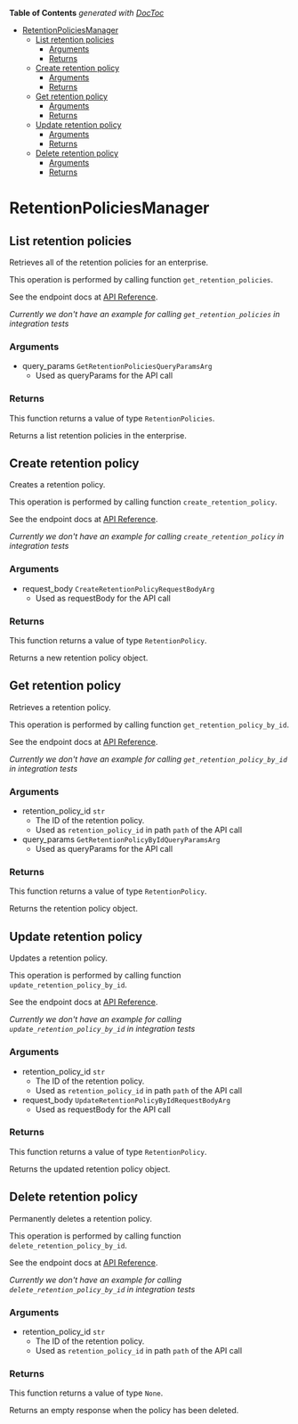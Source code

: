 <!-- START doctoc generated TOC please keep comment here to allow auto update -->
<!-- DON'T EDIT THIS SECTION, INSTEAD RE-RUN doctoc TO UPDATE -->
**Table of Contents**  *generated with [DocToc](https://github.com/thlorenz/doctoc)*

- [RetentionPoliciesManager](#retentionpoliciesmanager)
  - [List retention policies](#list-retention-policies)
    - [Arguments](#arguments)
    - [Returns](#returns)
  - [Create retention policy](#create-retention-policy)
    - [Arguments](#arguments-1)
    - [Returns](#returns-1)
  - [Get retention policy](#get-retention-policy)
    - [Arguments](#arguments-2)
    - [Returns](#returns-2)
  - [Update retention policy](#update-retention-policy)
    - [Arguments](#arguments-3)
    - [Returns](#returns-3)
  - [Delete retention policy](#delete-retention-policy)
    - [Arguments](#arguments-4)
    - [Returns](#returns-4)

<!-- END doctoc generated TOC please keep comment here to allow auto update -->

# RetentionPoliciesManager

## List retention policies

Retrieves all of the retention policies for an enterprise.

This operation is performed by calling function `get_retention_policies`.

See the endpoint docs at
[API Reference](https://developer.box.com/reference/get-retention-policies/).

*Currently we don't have an example for calling `get_retention_policies` in integration tests*

### Arguments

- query_params `GetRetentionPoliciesQueryParamsArg`
  - Used as queryParams for the API call


### Returns

This function returns a value of type `RetentionPolicies`.

Returns a list retention policies in the enterprise.


## Create retention policy

Creates a retention policy.

This operation is performed by calling function `create_retention_policy`.

See the endpoint docs at
[API Reference](https://developer.box.com/reference/post-retention-policies/).

*Currently we don't have an example for calling `create_retention_policy` in integration tests*

### Arguments

- request_body `CreateRetentionPolicyRequestBodyArg`
  - Used as requestBody for the API call


### Returns

This function returns a value of type `RetentionPolicy`.

Returns a new retention policy object.


## Get retention policy

Retrieves a retention policy.

This operation is performed by calling function `get_retention_policy_by_id`.

See the endpoint docs at
[API Reference](https://developer.box.com/reference/get-retention-policies-id/).

*Currently we don't have an example for calling `get_retention_policy_by_id` in integration tests*

### Arguments

- retention_policy_id `str`
  - The ID of the retention policy.
  - Used as `retention_policy_id` in path `path` of the API call
- query_params `GetRetentionPolicyByIdQueryParamsArg`
  - Used as queryParams for the API call


### Returns

This function returns a value of type `RetentionPolicy`.

Returns the retention policy object.


## Update retention policy

Updates a retention policy.

This operation is performed by calling function `update_retention_policy_by_id`.

See the endpoint docs at
[API Reference](https://developer.box.com/reference/put-retention-policies-id/).

*Currently we don't have an example for calling `update_retention_policy_by_id` in integration tests*

### Arguments

- retention_policy_id `str`
  - The ID of the retention policy.
  - Used as `retention_policy_id` in path `path` of the API call
- request_body `UpdateRetentionPolicyByIdRequestBodyArg`
  - Used as requestBody for the API call


### Returns

This function returns a value of type `RetentionPolicy`.

Returns the updated retention policy object.


## Delete retention policy

Permanently deletes a retention policy.

This operation is performed by calling function `delete_retention_policy_by_id`.

See the endpoint docs at
[API Reference](https://developer.box.com/reference/delete-retention-policies-id/).

*Currently we don't have an example for calling `delete_retention_policy_by_id` in integration tests*

### Arguments

- retention_policy_id `str`
  - The ID of the retention policy.
  - Used as `retention_policy_id` in path `path` of the API call


### Returns

This function returns a value of type `None`.

Returns an empty response when the policy has been deleted.


